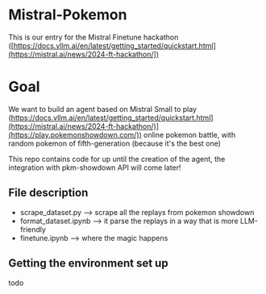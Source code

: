 # Mistral-Pokemon
This is our entry for the Mistral Finetune hackathon ([https://docs.vllm.ai/en/latest/getting_started/quickstart.html](https://mistral.ai/news/2024-ft-hackathon/])

# Goal

We want to build an agent based on Mistral Small to play (https://docs.vllm.ai/en/latest/getting_started/quickstart.html](https://mistral.ai/news/2024-ft-hackathon/)](https://play.pokemonshowdown.com/)) online pokemon battle, with random pokemon of fifth-generation (because it's the best one)

This repo contains code for up until the creation of the agent, the integration with pkm-showdown API will come later!

## File description

- scrape_dataset.py --> scrape all the replays from pokemon showdown
- format_dataset.ipynb --> it parse the replays in a way that is more LLM-friendly
- finetune.ipynb --> where the magic happens 

## Getting the environment set up

todo
